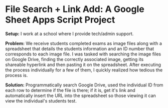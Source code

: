 # File Search + Link Add: A Google Sheet Apps Script Project
**Setup:** I work at a school where I provide tech/admin support.

**Problem:** We receive students completed exams as image files along with a spreadsheet that details the students information and an ID number that corresponds to each image file. I was tasked with searching the image files on Google Drive, finding the correctly associated image, getting its shareable hyperlink and then pasting it on the spreadsheet. After executing the process individually for a few of them, I quickly realized how tedious the process is.

**Solution:** Programmatically search Google Drive, used the individual ID from each row to determine if the file is there; if it is, get it's link and automatically insert the URL into the spreadsheet so those viewing it can view the individual's students test.

